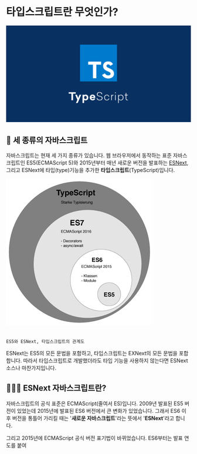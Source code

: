 # 타입스크립트란 무엇인가?
<div align="center">
    <img src="./img/logo.jpeg">
</div>

## 🐣 세 종류의 자바스크립트
자바스크립트는 현재 세 가지 종류가 있습니다. 웹 브라우저에서 동작하는 표준 자바스크립트인 ES5(ECMAScript 5)와 2015년부터 매년 새로운 버전을 발표하는 [ESNext](), 그리고 ESNext에 타입(type)기능을 추가한 **타입스크립트**(TypeScript)입니다.

<img src="./img/relation.png">

<br>`ES5와 ESNext, 타입스크립트의 관계도`

ESNext는 ES5의 모든 문법을 포함하고, 타입스크립트는 EXNext의 모든 문법을 포합합니다. 따라서 타입스크립트로 개발했더라도 타입 기능을 사용하지 않는다면 ESNext 소스나 마찬가지입니다.

## 👨🏻‍💻 ESNext 자바스크립트란?
자바스크립트의 공식 표준은 ECMAScript(줄여서 ES)입니다. 2009년 발표된 ES5 버전이 있었는데 2015년에 발표된 ES6 버전에서 큰 변화가 있었습니다. 그래서 ES6 이후 버전을 통틀어 가리킬 때는 '**새로운 자바스크립트**'라는 뜻에서 '**ESNext**'라고 합니다.

그리고 2015년에 ECMAScript 공식 버전 표기법이 바뀌었습니다. ES6부터는 발표 연도를 붙여 
